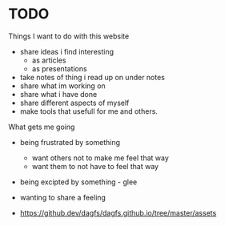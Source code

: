 # TODO
Things I want to do with this website

- share ideas i find interesting
    - as articles
    - as presentations
- take notes of thing i read up on under notes 
- share what im working on
- share what i have done
- share different aspects of myself
- make tools that usefull for me and others.


What gets me going
- being frustrated by something
  - want others not to make me feel that way
  - want them to not have to feel that way
- being excipted by something - glee
- wanting to share a feeling

- https://github.dev/dagfs/dagfs.github.io/tree/master/assets